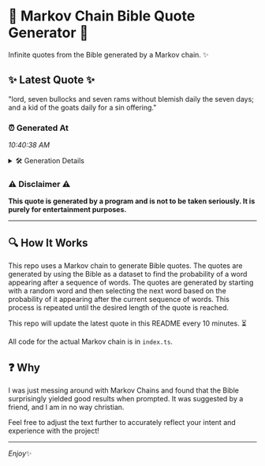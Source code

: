 # 📖 Markov Chain Bible Quote Generator 📖

Infinite quotes from the Bible generated by a Markov chain. ✨

## ✨ Latest Quote ✨
"lord, seven bullocks and seven rams without blemish daily the seven days; and a kid of the goats daily for a sin offering."

### ⏰ Generated At
*10:40:38 AM*

<details>
    <summary>🛠️ Generation Details</summary>
    <p>
        <strong>🌱 Seed:</strong> lord,<br>
        <strong>🔄 Iterations:</strong> 22<br>
        <strong>📜 Context History:</strong><br>[ lord, ]: seven<br>[ lord,, seven ]: bullocks<br>[ lord,, seven, bullocks ]: and<br>[ lord,, seven, bullocks, and ]: seven<br>[ lord,, seven, bullocks, and, seven ]: rams<br>[ lord,, seven, bullocks, and, seven, rams ]: without<br>[ seven, bullocks, and, seven, rams, without ]: blemish<br>[ bullocks, and, seven, rams, without, blemish ]: daily<br>[ and, seven, rams, without, blemish, daily ]: the<br>[ seven, rams, without, blemish, daily, the ]: seven<br>[ rams, without, blemish, daily, the, seven ]: days;<br>[ without, blemish, daily, the, seven, days; ]: and<br>[ blemish, daily, the, seven, days;, and ]: a<br>[ daily, the, seven, days;, and, a ]: kid<br>[ the, seven, days;, and, a, kid ]: of<br>[ seven, days;, and, a, kid, of ]: the<br>[ days;, and, a, kid, of, the ]: goats<br>[ and, a, kid, of, the, goats ]: daily<br>[ a, kid, of, the, goats, daily ]: for<br>[ kid, of, the, goats, daily, for ]: a<br>[ of, the, goats, daily, for, a ]: sin<br>[ the, goats, daily, for, a, sin ]: offering.<br>
    </p>
</details>

### ⚠️ Disclaimer ⚠️
**This quote is generated by a program and is not to be taken seriously. It is purely for entertainment purposes.**

---

## 🔍 How It Works

This repo uses a Markov chain to generate Bible quotes. The quotes are generated by using the Bible as a dataset to find the probability of a word appearing after a sequence of words. The quotes are generated by starting with a random word and then selecting the next word based on the probability of it appearing after the current sequence of words. This process is repeated until the desired length of the quote is reached.

This repo will update the latest quote in this README every 10 minutes. ⏳

All code for the actual Markov chain is in `index.ts`.

## ❓ Why

I was just messing around with Markov Chains and found that the Bible surprisingly yielded good results when prompted. 
It was suggested by a friend, and I am in no way christian.

Feel free to adjust the text further to accurately reflect your intent and experience with the project!

---

*Enjoy*✨

